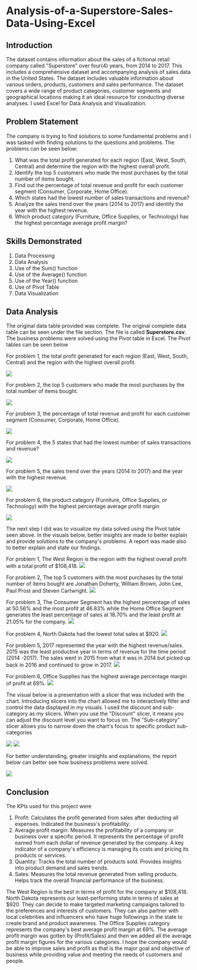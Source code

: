 # Analysis-of-a-Superstore-Sales-Data-Using-Excel

## Introduction
The dataset contains information about the sales of a fictional retail company called "Superstore" over four(4) years, from 2014 to 2017. This includes a comprehensive dataset and accompanying analysis of sales data in the United States. The dataset includes valuable information about various orders, products, customers and sales performance. The dataset covers a wide range of product categories, customer segments and geographical locations making it an ideal resource for conducting diverse analyses. I used Excel for Data Analysis and Visualization.

## Problem Statement
The company is trying to find solutions to some fundamental problems and I was tasked with finding solutions to the questions and problems. The problems can be seen below:
1. What was the total profit generated for each region (East, West, South, Central) and determine the region with the highest overall profit.
2. Identify the top 5 customers who made the most purchases by the total number of items bought.
3. Find out the percentage of total revenue and profit for each customer segment (Consumer, Corporate, Home Office).
4. Which states had the lowest number of sales transactions and revenue?
5. Analyze the sales trend over the years (2014 to 2017) and identify the year with the highest revenue.
6. Which product category (Furniture, Office Supplies, or Technology) has the highest percentage average profit margin?

## Skills Demonstrated
1. Data  Processing
2. Data Analysis
3. Use of the Sum() function
4. Use of the Average() function
5. Use of the Year() function
6. Use of Pivot Table
7. Data Visualization

## Data Analysis
The original data table provided was complete. The original complete data table can be seen under the file section. The file is called **Superstore.csv**. 
The business problems were solved using the Pivot table in Excel. The Pivot tables can be seen below

For problem 1, the total profit generated for each region (East, West, South, Central) and the region with the highest overall profit.

![](question1.png)

For problem 2, the top 5 customers who made the most purchases by the total number of items bought.

![](question2.png)

For problem 3, the percentage of total revenue and profit for each customer segment (Consumer, Corporate, Home Office).

![](question3.png)

For problem 4, the 5 states that had the lowest number of sales transactions and revenue?

![](question4.png)

For problem 5, the sales trend over the years (2014 to 2017) and the year with the highest revenue.

![](question5.png)

For problem 6, the product category (Furniture, Office Supplies, or Technology) with the highest percentage average profit margin

![](question6.png)

The next step I did was to visualize my data solved using the Pivot table seen above. In the visuals below, better insights are made to better explain and provide solutions to the company's problems. A report was made also to better explain and state our findings.

For problem 1, The West Region is the region with the highest overall profit with a total profit of $108,418.
![](visual1.png)

For problem 2, The top 5 customers with the most purchases by the total number of items bought are Jonathan Doherty, William Brown, John Lee, Paul Prost and Steven Cartwright.
![](visual2.png)

For problem 3, The Consumer Segment has the highest percentage of sales at 50.56% and the most profit at 46.83% while the Home Office Segment generates the least percentage of sales at 18.70%  and the least profit at 21.05% for the company.
![](visual3.png)

For problem 4, North Dakota had the lowest total sales at $920.
![](visual4.png)

For problem 5, 2017 represented the year with the highest revenue/sales. 2015 was the least productive year in terms of revenue for the time period (2014 -2017). The sales went in 2015 from what it was in 2014 but picked up back in 2016 and continued to grow in 2017.
![](vis5.png)

For problem 6, Office Supplies has the highest average percentage margin of profit at 69%.
![](visual6.png)

The visual below is a presentation with a slicer that was included with the chart. Introducing slicers into the chart allowed me to interactively filter and control the data displayed in my visuals. I used the discount and sub-category as my slicers.
When you use the "Discount" slicer, it means you can adjust the discount level you want to focus on.
The "Sub-category" slicer allows you to narrow down the chart's focus to specific product sub-categories

![](slicer1.png)                                   ![](slicer2.png)

For better understanding, greater insights and explanations, the report below can better see how business problems were solved.

![](superstore_report1.png)

## Conclusion
The KPIs used for this project were
1. Profit: Calculates the profit generated from sales after deducting all expenses. Indicated the business's profitability.
2. Average profit margin:  Measures the profitability of a company or business over a specific period. It represents the percentage of profit earned from each dollar of revenue generated by the company. A key indicator of a company's efficiency is managing its costs and pricing its products or services.
3. Quantity: Tracks the total number of products sold. Provides insights into product demand and sales trends.
4. Sales: Measures the total revenue generated from selling products. Helps track the overall financial performance of the business.

The West Region is the best in terms of profit for the company at $108,418.
North Dakota represents our least-performing state in terms of sales at $920. They can decide to make targeted marketing campaigns tailored to the preferences and interests of customers. They can also partner with local celebrities and influencers who have huge followings in the state to create brand and product awareness.
The Office Supplies category represents the company's best average profit margin at 69%. The average profit margin was gotten by (Profit/Sales) and then we added all the average profit margin figures for the various categories.
I hope the company would be able to improve sales and profit as that is the major goal and objective of business while providing value and meeting the needs of customers and people.
 
